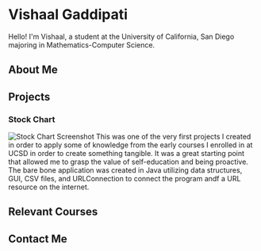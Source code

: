 # Vishaal Gaddipati
Hello! I'm Vishaal, a student at the University of California, San Diego majoring in Mathematics-Computer Science.

## About Me

## Projects
### Stock Chart
![Stock Chart Screenshot]()
This was one of the very first projects I created in order to apply some of knowledge from the early courses I enrolled in at UCSD in order to create something tangible. It was a great starting point that allowed me to grasp the value of self-education and being proactive. The bare bone application was created in Java utilizing data structures, GUI, CSV files, and URLConnection to connect the program andf a URL resource on the internet.
## Relevant Courses

## Contact Me